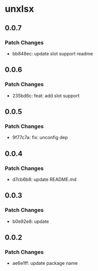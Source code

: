 # unxlsx

## 0.0.7

### Patch Changes

- bb848ec: update slot support readme

## 0.0.6

### Patch Changes

- 235bd6c: feat: add slot support

## 0.0.5

### Patch Changes

- 9f77c7a: fix: unconfig dep

## 0.0.4

### Patch Changes

- d7cb6b8: update README.md

## 0.0.3

### Patch Changes

- b0e92e8: update

## 0.0.2

### Patch Changes

- ae6e1ff: update package name
